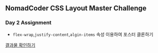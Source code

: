 ## NomadCoder CSS Layout Master Challenge
### Day 2 Assignment

- `flex-wrap`,`justify-content`,`algin-items` 속성 이용하여 포스터 클론하기

[결과물 확인하기](https://consideratealicebluewatchdog.tinakim.repl.co/)
